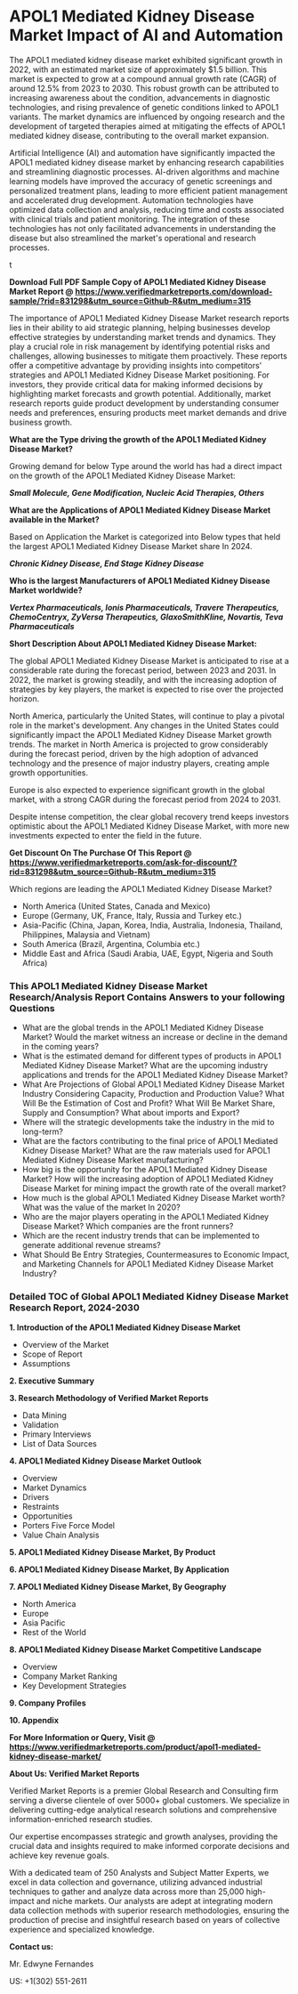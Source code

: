 <meta name="title" content="Global APOL1 Mediated Kidney Disease Market Impact of AI and Automation"><meta name="description" content="The APOL1 mediated kidney disease market exhibited significant growth in 2022, with an estimated market size of approximately $1.5 billion. This market is expected to "><meta name="title" content="APOL1 Mediated Kidney Disease Market Size, Share, Scope, Trends, Growth, Opportunities, Analysis, Forecast"><h1>APOL1 Mediated Kidney Disease Market Impact of AI and Automation</h1><p>The APOL1 mediated kidney disease market exhibited significant growth in 2022, with an estimated market size of approximately $1.5 billion. This market is expected to grow at a compound annual growth rate (CAGR) of around 12.5% from 2023 to 2030. This robust growth can be attributed to increasing awareness about the condition, advancements in diagnostic technologies, and rising prevalence of genetic conditions linked to APOL1 variants. The market dynamics are influenced by ongoing research and the development of targeted therapies aimed at mitigating the effects of APOL1 mediated kidney disease, contributing to the overall market expansion.</p><p>Artificial Intelligence (AI) and automation have significantly impacted the APOL1 mediated kidney disease market by enhancing research capabilities and streamlining diagnostic processes. AI-driven algorithms and machine learning models have improved the accuracy of genetic screenings and personalized treatment plans, leading to more efficient patient management and accelerated drug development. Automation technologies have optimized data collection and analysis, reducing time and costs associated with clinical trials and patient monitoring. The integration of these technologies has not only facilitated advancements in understanding the disease but also streamlined the market's operational and research processes.</p>t</p><p id="" class=""><strong>Download Full PDF Sample Copy of APOL1 Mediated Kidney Disease Market Report @ <a href="https://www.verifiedmarketreports.com/download-sample/?rid=831298&utm_source=Github-R&utm_medium=315" target="_blank">https://www.verifiedmarketreports.com/download-sample/?rid=831298&utm_source=Github-R&utm_medium=315</a></strong></p><p>The importance of&nbsp;APOL1 Mediated Kidney Disease Market research reports lies in their ability to aid strategic planning, helping businesses develop effective strategies by understanding market trends and dynamics. They play a crucial role in risk management by identifying potential risks and challenges, allowing businesses to mitigate them proactively. These reports offer a competitive advantage by providing insights into competitors' strategies and APOL1 Mediated Kidney Disease Market positioning. For investors, they provide critical data for making informed decisions by highlighting market forecasts and growth potential. Additionally, market research reports guide product development by understanding consumer needs and preferences, ensuring products meet market demands and drive business growth.</p><p><strong>What are the&nbsp;Type driving the growth of the APOL1 Mediated Kidney Disease Market?</strong></p><p id="" class="">Growing demand for below Type around the world has had a direct impact on the growth of the APOL1 Mediated Kidney Disease Market:</p><em><strong>Small Molecule, Gene Modification, Nucleic Acid Therapies, Others</strong></em></p><strong>What are the&nbsp;Applications&nbsp;of APOL1 Mediated Kidney Disease Market available in the Market?</strong></p><p id="" class="">Based on Application the Market is categorized into Below types that held the largest APOL1 Mediated Kidney Disease Market share In 2024.</p><em><strong>Chronic Kidney Disease, End Stage Kidney Disease</strong></em></p><strong>Who is the largest Manufacturers of APOL1 Mediated Kidney Disease Market worldwide?</strong></p><p><em><strong>Vertex Pharmaceuticals, Ionis Pharmaceuticals, Travere Therapeutics, ChemoCentryx, ZyVersa Therapeutics, GlaxoSmithKline, Novartis, Teva Pharmaceuticals</strong></em></p><p id="" class=""><strong>Short Description About APOL1 Mediated Kidney Disease Market:</strong></p><p>The global APOL1 Mediated Kidney Disease Market is anticipated to rise at a considerable rate during the forecast period, between 2023 and 2031. In 2022, the market is growing steadily, and with the increasing adoption of strategies by key players, the market is expected to rise over the projected horizon.</p><p>North America, particularly the United States, will continue to play a pivotal role in the market's development. Any changes in the United States could significantly impact the APOL1 Mediated Kidney Disease Market growth trends. The market in North America is projected to grow considerably during the forecast period, driven by the high adoption of advanced technology and the presence of major industry players, creating ample growth opportunities.</p><p>Europe is also expected to experience significant growth in the global market, with a strong CAGR during the forecast period from 2024 to 2031.</p><p>Despite intense competition, the clear global recovery trend keeps investors optimistic about the APOL1 Mediated Kidney Disease Market, with more new investments expected to enter the field in the future.</p><p id="" class=""><strong>Get Discount On The Purchase Of This Report @ <a href="https://www.verifiedmarketreports.com/ask-for-discount/?rid=831298&utm_source=Github-R&utm_medium=315" target="_blank">https://www.verifiedmarketreports.com/ask-for-discount/?rid=831298&utm_source=Github-R&utm_medium=315</a></strong></p>Which regions are leading the APOL1 Mediated Kidney Disease Market?</p><ul><li>North America (United States, Canada and Mexico)</li><li>Europe (Germany, UK, France, Italy, Russia and Turkey etc.)</li><li>Asia-Pacific (China, Japan, Korea, India, Australia, Indonesia, Thailand, Philippines, Malaysia and Vietnam)</li><li>South America (Brazil, Argentina, Columbia etc.)</li><li>Middle East and Africa (Saudi Arabia, UAE, Egypt, Nigeria and South Africa)</li></ul><h3 id="" class="">This APOL1 Mediated Kidney Disease Market Research/Analysis Report Contains Answers to your following Questions</h3><ul><li>What are the global trends in the APOL1 Mediated Kidney Disease Market? Would the market witness an increase or decline in the demand in the coming years?</li><li>What is the estimated demand for different types of products in APOL1 Mediated Kidney Disease Market? What are the upcoming industry applications and trends for the APOL1 Mediated Kidney Disease Market?</li><li>What Are Projections of Global APOL1 Mediated Kidney Disease Market Industry Considering Capacity, Production and Production Value? What Will Be the Estimation of Cost and Profit? What Will Be Market Share, Supply and Consumption? What about imports and Export?</li><li>Where will the strategic developments take the industry in the mid to long-term?</li><li>What are the factors contributing to the final price of APOL1 Mediated Kidney Disease Market? What are the raw materials used for APOL1 Mediated Kidney Disease Market manufacturing?</li><li>How big is the opportunity for the APOL1 Mediated Kidney Disease Market? How will the increasing adoption of APOL1 Mediated Kidney Disease Market for mining impact the growth rate of the overall market?</li><li>How much is the global APOL1 Mediated Kidney Disease Market worth? What was the value of the market In 2020?</li><li>Who are the major players operating in the APOL1 Mediated Kidney Disease Market? Which companies are the front runners?</li><li>Which are the recent industry trends that can be implemented to generate additional revenue streams?</li><li>What Should Be Entry Strategies, Countermeasures to Economic Impact, and Marketing Channels for APOL1 Mediated Kidney Disease Market Industry?</li></ul><h3 id="" class="">Detailed TOC of Global APOL1 Mediated Kidney Disease Market Research Report, 2024-2030</h3><p id="" class=""><strong>1. Introduction of the APOL1 Mediated Kidney Disease Market</strong></p><ul><li>Overview of the Market</li><li>Scope of Report</li><li>Assumptions</li></ul><p id="" class=""><strong>2. Executive Summary</strong></p><p id="" class=""><strong>3. Research Methodology of Verified Market Reports</strong></p><ul><li>Data Mining</li><li>Validation</li><li>Primary Interviews</li><li>List of Data Sources</li></ul><p id="" class=""><strong>4. APOL1 Mediated Kidney Disease Market Outlook</strong></p><ul><li>Overview</li><li>Market Dynamics</li><li>Drivers</li><li>Restraints</li><li>Opportunities</li><li>Porters Five Force Model</li><li>Value Chain Analysis</li></ul><p id="" class=""><strong>5. APOL1 Mediated Kidney Disease Market, By Product</strong></p><p id="" class=""><strong>6. APOL1 Mediated Kidney Disease Market, By Application</strong></p><p id="" class=""><strong>7. APOL1 Mediated Kidney Disease Market, By Geography</strong></p><ul><li>North America</li><li>Europe</li><li>Asia Pacific</li><li>Rest of the World</li></ul><p id="" class=""><strong>8. APOL1 Mediated Kidney Disease Market Competitive Landscape</strong></p><ul><li>Overview</li><li>Company Market Ranking</li><li>Key Development Strategies</li></ul><p id="" class=""><strong>9. Company Profiles</strong></p><p id="" class=""><strong>10. Appendix</strong></p><p id="" class=""><strong>For More Information or Query, Visit @ <a href="https://www.verifiedmarketreports.com/product/apol1-mediated-kidney-disease-market/" target="_blank">https://www.verifiedmarketreports.com/product/apol1-mediated-kidney-disease-market/</a></strong></p><p id="" class=""><strong>About Us: Verified Market Reports</strong></p><p id="" class="">Verified Market Reports is a premier Global Research and Consulting firm serving a diverse clientele of over 5000+ global customers. We specialize in delivering cutting-edge analytical research solutions and comprehensive information-enriched research studies.</p><p id="" class="">Our expertise encompasses strategic and growth analyses, providing the crucial data and insights required to make informed corporate decisions and achieve key revenue goals.</p><p id="" class="">With a dedicated team of 250 Analysts and Subject Matter Experts, we excel in data collection and governance, utilizing advanced industrial techniques to gather and analyze data across more than 25,000 high-impact and niche markets. Our analysts are adept at integrating modern data collection methods with superior research methodologies, ensuring the production of precise and insightful research based on years of collective experience and specialized knowledge.</p><p id="" class=""><strong>Contact us:</strong></p><p id="" class="">Mr. Edwyne Fernandes</p><p id="" class="">US: +1(302) 551-2611</p>